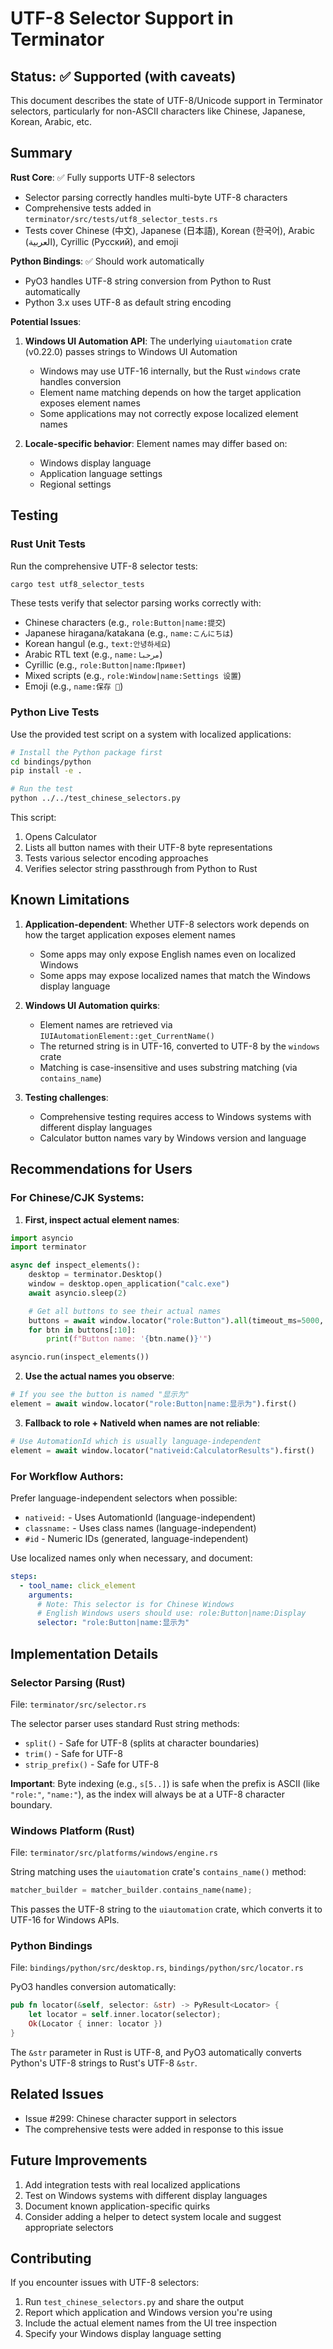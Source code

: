 # UTF-8 Selector Support in Terminator

## Status: ✅ Supported (with caveats)

This document describes the state of UTF-8/Unicode support in Terminator selectors, particularly for non-ASCII characters like Chinese, Japanese, Korean, Arabic, etc.

## Summary

**Rust Core**: ✅ Fully supports UTF-8 selectors
- Selector parsing correctly handles multi-byte UTF-8 characters
- Comprehensive tests added in `terminator/src/tests/utf8_selector_tests.rs`
- Tests cover Chinese (中文), Japanese (日本語), Korean (한국어), Arabic (العربية), Cyrillic (Русский), and emoji

**Python Bindings**: ✅ Should work automatically
- PyO3 handles UTF-8 string conversion from Python to Rust automatically
- Python 3.x uses UTF-8 as default string encoding

**Potential Issues**:
1. **Windows UI Automation API**: The underlying `uiautomation` crate (v0.22.0) passes strings to Windows UI Automation
   - Windows may use UTF-16 internally, but the Rust `windows` crate handles conversion
   - Element name matching depends on how the target application exposes element names
   - Some applications may not correctly expose localized element names

2. **Locale-specific behavior**: Element names may differ based on:
   - Windows display language
   - Application language settings
   - Regional settings

## Testing

### Rust Unit Tests
Run the comprehensive UTF-8 selector tests:
```bash
cargo test utf8_selector_tests
```

These tests verify that selector parsing works correctly with:
- Chinese characters (e.g., `role:Button|name:提交`)
- Japanese hiragana/katakana (e.g., `name:こんにちは`)
- Korean hangul (e.g., `text:안녕하세요`)
- Arabic RTL text (e.g., `name:مرحبا`)
- Cyrillic (e.g., `role:Button|name:Привет`)
- Mixed scripts (e.g., `role:Window|name:Settings 设置`)
- Emoji (e.g., `name:保存 💾`)

### Python Live Tests
Use the provided test script on a system with localized applications:

```bash
# Install the Python package first
cd bindings/python
pip install -e .

# Run the test
python ../../test_chinese_selectors.py
```

This script:
1. Opens Calculator
2. Lists all button names with their UTF-8 byte representations
3. Tests various selector encoding approaches
4. Verifies selector string passthrough from Python to Rust

## Known Limitations

1. **Application-dependent**: Whether UTF-8 selectors work depends on how the target application exposes element names
   - Some apps may only expose English names even on localized Windows
   - Some apps may expose localized names that match the Windows display language

2. **Windows UI Automation quirks**:
   - Element names are retrieved via `IUIAutomationElement::get_CurrentName()`
   - The returned string is in UTF-16, converted to UTF-8 by the `windows` crate
   - Matching is case-insensitive and uses substring matching (via `contains_name`)

3. **Testing challenges**:
   - Comprehensive testing requires access to Windows systems with different display languages
   - Calculator button names vary by Windows version and language

## Recommendations for Users

### For Chinese/CJK Systems:

1. **First, inspect actual element names**:
```python
import asyncio
import terminator

async def inspect_elements():
    desktop = terminator.Desktop()
    window = desktop.open_application("calc.exe")
    await asyncio.sleep(2)

    # Get all buttons to see their actual names
    buttons = await window.locator("role:Button").all(timeout_ms=5000, depth=10)
    for btn in buttons[:10]:
        print(f"Button name: '{btn.name()}'")

asyncio.run(inspect_elements())
```

2. **Use the actual names you observe**:
```python
# If you see the button is named "显示为"
element = await window.locator("role:Button|name:显示为").first()
```

3. **Fallback to role + NativeId when names are not reliable**:
```python
# Use AutomationId which is usually language-independent
element = await window.locator("nativeid:CalculatorResults").first()
```

### For Workflow Authors:

Prefer language-independent selectors when possible:
- `nativeid:` - Uses AutomationId (language-independent)
- `classname:` - Uses class names (language-independent)
- `#id` - Numeric IDs (generated, language-independent)

Use localized names only when necessary, and document:
```yaml
steps:
  - tool_name: click_element
    arguments:
      # Note: This selector is for Chinese Windows
      # English Windows users should use: role:Button|name:Display
      selector: "role:Button|name:显示为"
```

## Implementation Details

### Selector Parsing (Rust)
File: `terminator/src/selector.rs`

The selector parser uses standard Rust string methods:
- `split()` - Safe for UTF-8 (splits at character boundaries)
- `trim()` - Safe for UTF-8
- `strip_prefix()` - Safe for UTF-8

**Important**: Byte indexing (e.g., `s[5..]`) is safe when the prefix is ASCII (like `"role:"`, `"name:"`), as the index will always be at a UTF-8 character boundary.

### Windows Platform (Rust)
File: `terminator/src/platforms/windows/engine.rs`

String matching uses the `uiautomation` crate's `contains_name()` method:
```rust
matcher_builder = matcher_builder.contains_name(name);
```

This passes the UTF-8 string to the `uiautomation` crate, which converts it to UTF-16 for Windows APIs.

### Python Bindings
File: `bindings/python/src/desktop.rs`, `bindings/python/src/locator.rs`

PyO3 handles conversion automatically:
```rust
pub fn locator(&self, selector: &str) -> PyResult<Locator> {
    let locator = self.inner.locator(selector);
    Ok(Locator { inner: locator })
}
```

The `&str` parameter in Rust is UTF-8, and PyO3 automatically converts Python's UTF-8 strings to Rust's UTF-8 `&str`.

## Related Issues

- Issue #299: Chinese character support in selectors
- The comprehensive tests were added in response to this issue

## Future Improvements

1. Add integration tests with real localized applications
2. Test on Windows systems with different display languages
3. Document known application-specific quirks
4. Consider adding a helper to detect system locale and suggest appropriate selectors

## Contributing

If you encounter issues with UTF-8 selectors:
1. Run `test_chinese_selectors.py` and share the output
2. Report which application and Windows version you're using
3. Include the actual element names from the UI tree inspection
4. Specify your Windows display language setting
